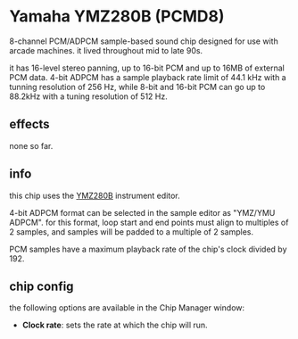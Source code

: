 # Yamaha YMZ280B (PCMD8)

8-channel PCM/ADPCM sample-based sound chip designed for use with arcade machines. it lived throughout mid to late 90s.

it has 16-level stereo panning, up to 16-bit PCM and up to 16MB of external PCM data. 4-bit ADPCM has a sample playback rate limit of 44.1 kHz with a tunning resolution of 256 Hz, while 8-bit and 16-bit PCM can go up to 88.2kHz with a tuning resolution of 512 Hz.

## effects

none so far.

## info

this chip uses the [YMZ280B](../4-instrument/ymz280b.md) instrument editor.

4-bit ADPCM format can be selected in the sample editor as "YMZ/YMU ADPCM". for this format, loop start and end points must align to multiples of 2 samples, and samples will be padded to a multiple of 2 samples.

PCM samples have a maximum playback rate of the chip's clock divided by 192.

## chip config

the following options are available in the Chip Manager window:

- **Clock rate**: sets the rate at which the chip will run.
